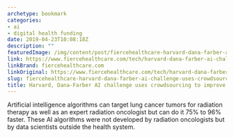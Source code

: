 ```yaml
---
archetype: bookmark
categories:
- ai
- digital health funding
date: 2019-04-23T10:08:18Z
description: ""
featuredImage: /img/content/post/fiercehealthcare-harvard-dana-farber-ai-challenge-uses-crowdsourcing-to-improve-cancer-care.png
link: https://www.fiercehealthcare.com/tech/harvard-dana-farber-ai-challenge-produces-promising-results-to-improve-cancer-care
linkBrand: fiercehealthcare.com
linkOriginal: https://www.fiercehealthcare.com/tech/harvard-dana-farber-ai-challenge-produces-promising-results-to-improve-cancer-care
slug: fiercehealthcare-harvard-dana-farber-ai-challenge-uses-crowdsourcing-to-improve-cancer-care
title: Harvard, Dana-Farber AI challenge uses crowdsourcing to improve cancer care
---
```

Artificial intelligence algorithms can target lung cancer tumors for radiation therapy as well as an expert radiation oncologist but can do it 75% to 96% faster. These AI algorithms were not developed by radiation oncologists but by data scientists outside the health system.